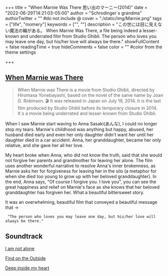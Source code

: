 +++
title = "When Marnie Was There 思い出のマーニー(2014)"
date = "2022-06-29T14:21:03-05:00"
author = "Schrodinger`s grandma"
authorTwitter = "" #do not include @
cover = "./static/img/Marnie.png"
tags = ["life", "momery"]
keywords = ["", ""]
description = "この世には目に見えない魔法の輪がある。 When Marnie Was There, a file being indeed a lesser-known and underrated film from Studio Ghibli. The person who loves you may leave one day, but his/her love will always be there."
showFullContent = false
readingTime = true
hideComments = false
color = "" #color from the theme settings

+++

## [When Marnie was There]()

> When Marnie was There is a movie from Studio Ghibli, directed by Hiromasa Yonebayashi, based on the novel of the same name by Joan G. Robinson. 🎬 It was released in Japan on July 19, 2014. It is the last film produced by Studio Ghibli before its temporary closure in 2014. It`s a movie being underrated and lesser-known from Studio Ghibli.

When I saw Marnie start waving to Anna Sasaki(あんな), I could no longer stop my tears. Marnie's childhood was anything but happy, abused, her husband died early and even her only daughter didn't want her until her daughter died in a car accident. Anna, her granddaughter, became her only relative, and she gave her all her love.

My heart broke when Anna, who did not know the truth, said that she would not forgive her parents and grandmother for leaving her alone. The film uses another wonderful narrative to resolve Anna's inner brokenness, as Marnie asks her for forgiveness for leaving her in the silo (a metaphor for when she died too young to grow up with her beloved granddaughter). In the end, Anna says, "Of course I forgive you. I love you", you can see the great happiness and relief on Marnie's face as she knows that her beloved granddaughter has forgiven her. What a beautiful bittersweet story.

It was an overwhelming, beautiful film that conveyed a beautiful message that ->

```
 "The person who loves you may leave one day, but his/her love will always be there."
```



## Soundtrack
[I am not alone](https://www.youtube.com/watch?v=wbuOD2ijXL0&ab_channel=mintleaf1993)

[Find on the Outside](https://www.youtube.com/watch?v=kbK3Uwf-cOw&ab_channel=kwazimouto)

[Deep inside my heart](https://www.youtube.com/watch?v=mpivDxXr0IM&ab_channel=Blueberry)

 